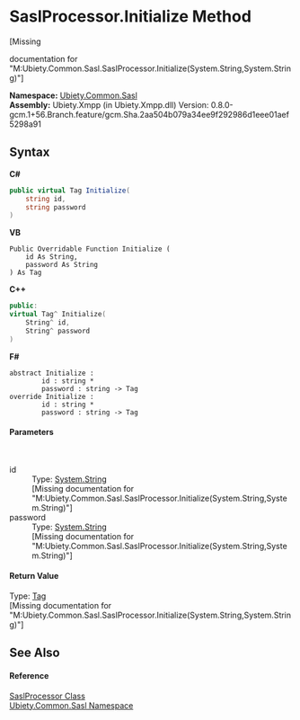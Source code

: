 # SaslProcessor.Initialize Method 
 

\[Missing <summary> documentation for "M:Ubiety.Common.Sasl.SaslProcessor.Initialize(System.String,System.String)"\]

**Namespace:**&nbsp;<a href="cd4c5a69-1ab4-14a6-950f-4a758c4f8386">Ubiety.Common.Sasl</a><br />**Assembly:**&nbsp;Ubiety.Xmpp (in Ubiety.Xmpp.dll) Version: 0.8.0-gcm.1+56.Branch.feature/gcm.Sha.2aa504b079a34ee9f292986d1eee01aef5298a91

## Syntax

**C#**<br />
``` C#
public virtual Tag Initialize(
	string id,
	string password
)
```

**VB**<br />
``` VB
Public Overridable Function Initialize ( 
	id As String,
	password As String
) As Tag
```

**C++**<br />
``` C++
public:
virtual Tag^ Initialize(
	String^ id, 
	String^ password
)
```

**F#**<br />
``` F#
abstract Initialize : 
        id : string * 
        password : string -> Tag 
override Initialize : 
        id : string * 
        password : string -> Tag 
```


#### Parameters
&nbsp;<dl><dt>id</dt><dd>Type: <a href="http://msdn2.microsoft.com/en-us/library/s1wwdcbf" target="_blank">System.String</a><br />\[Missing <param name="id"/> documentation for "M:Ubiety.Common.Sasl.SaslProcessor.Initialize(System.String,System.String)"\]</dd><dt>password</dt><dd>Type: <a href="http://msdn2.microsoft.com/en-us/library/s1wwdcbf" target="_blank">System.String</a><br />\[Missing <param name="password"/> documentation for "M:Ubiety.Common.Sasl.SaslProcessor.Initialize(System.String,System.String)"\]</dd></dl>

#### Return Value
Type: <a href="aeb92aed-6e13-96e4-f864-d26234a205c1">Tag</a><br />\[Missing <returns> documentation for "M:Ubiety.Common.Sasl.SaslProcessor.Initialize(System.String,System.String)"\]

## See Also


#### Reference
<a href="404d8bfd-4c20-8577-d111-2d3d0e27f300">SaslProcessor Class</a><br /><a href="cd4c5a69-1ab4-14a6-950f-4a758c4f8386">Ubiety.Common.Sasl Namespace</a><br />